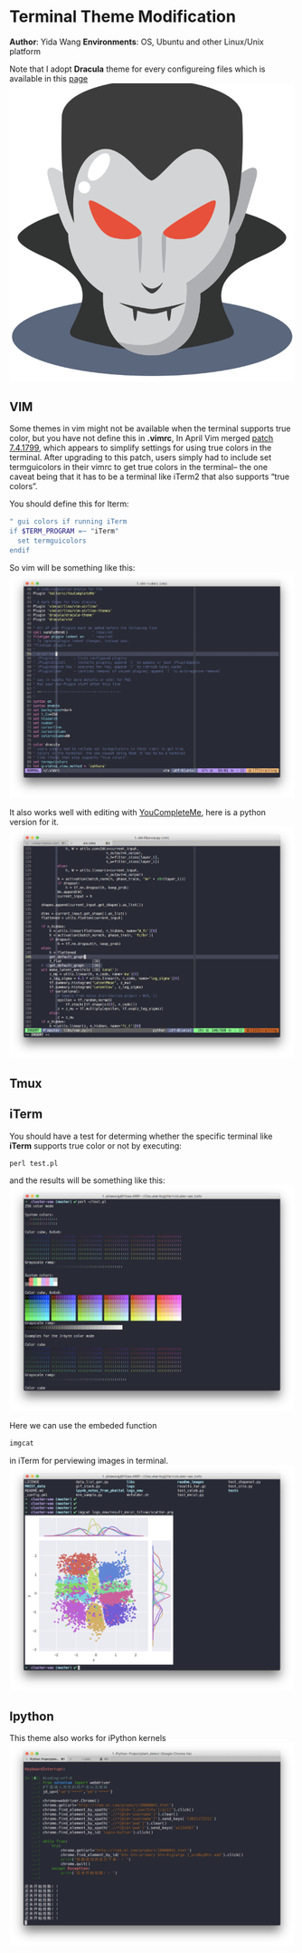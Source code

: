 # Terminal Theme Modification
**Author**: Yida Wang
**Environments**: OS, Ubuntu and other Linux/Unix platform

Note that I adopt **Dracula** theme for every configureing files which is 
available in this [page](https://draculatheme.com/)
![dracula](images/dracula.svg)


## VIM
Some themes in vim might not be available when the terminal supports true color, but you have not define this in **.vimrc**, In April Vim merged [patch 7.4.1799](https://groups.google.com/forum/#!topic/vim_dev/mAhjlVqpKts), which appears to simplify settings for using true colors in the terminal. After upgrading to this patch, users simply had to include set termguicolors in their vimrc to get true colors in the terminal– the one caveat being that it has to be a terminal like iTerm2 that also supports “true colors”.  

You should define this for Iterm:
```sh
" gui colors if running iTerm
if $TERM_PROGRAM =~ "iTerm"
  set termguicolors
endif
```

So vim will be something like this:
![vim](images/vim_dracula.png)

It also works well with editing with [YouCompleteMe](https://github.com/Valloric/YouCompleteMe), here is a python version for it.
![python_lint](images/python_lint.png)

## Tmux

## iTerm
You should have a test for determing whether the specific terminal like **iTerm** supports true color or not by executing:
```perl
perl test.pl
```
and the results will be something like this:
![iterm](images/true_color_test.png)

Here we can use the embeded function 
```sh
imgcat
``` 
in iTerm for perviewing images in terminal.
![imgcat](images/imgcat.png)

## Ipython
This theme also works for iPython kernels
![ipython](images/ipython.png)
